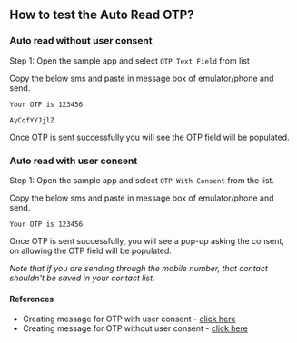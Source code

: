  ## How to test the Auto Read OTP?

### Auto read without user consent

Step 1: Open the sample app and select `OTP Text Field` from list

Copy the below sms and paste in message box of emulator/phone and send.
```text
Your OTP is 123456

AyCqfYYJjlZ
```

Once OTP is sent successfully you will see the OTP field will be populated.

### Auto read with user consent

Step 1: Open the sample app and select `OTP With Consent` from the list.

Copy the below sms and paste in message box of emulator/phone and send.
```text
Your OTP is 123456
```
Once OTP is sent successfully, you will see a pop-up asking the consent, on allowing the OTP field will be populated.
 
*Note that if you are sending through the mobile number, that contact shouldn't be
saved in your contact list.*
 
 #### References 
 - Creating message for OTP with user consent - [click here](https://developers.google.com/identity/sms-retriever/user-consent/request#2_start_listening_for_incoming_messages)
 - Creating message for OTP without user consent - [click here](https://developers.google.com/identity/sms-retriever/verify#1_construct_a_verification_message)


